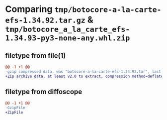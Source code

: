 # Comparing `tmp/botocore-a-la-carte-efs-1.34.92.tar.gz` & `tmp/botocore_a_la_carte_efs-1.34.93-py3-none-any.whl.zip`

## filetype from file(1)

```diff
@@ -1 +1 @@
-gzip compressed data, was "botocore-a-la-carte-efs-1.34.92.tar", last modified: Fri Apr 26 01:01:27 2024, max compression
+Zip archive data, at least v2.0 to extract, compression method=deflate
```

## filetype from diffoscope

```diff
@@ -1 +1 @@
-GzipFile
+ZipFile
```

